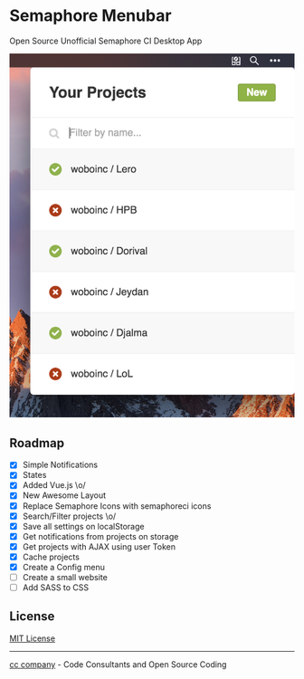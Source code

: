 # Semaphore Menubar

Open Source Unofficial Semaphore CI Desktop App

<p align="center">
  <img src="https://github.com/djalmaaraujo/semaphore-menubar/blob/master/screenshots/screenshot.png?raw=true" alt="Sublime's custom image"/>
</p>


## Roadmap

- [x] Simple Notifications
- [x] States
- [x] Added Vue.js \o/
- [x] New Awesome Layout
- [x] Replace Semaphore Icons with semaphoreci icons
- [x] Search/Filter projects \o/
- [x] Save all settings on localStorage
- [x] Get notifications from projects on storage
- [x] Get projects with AJAX using user Token
- [x] Cache projects
- [x] Create a Config menu
- [ ] Create a small website
- [ ] Add SASS to CSS

## License
[MIT License](http://djalmaaraujo.mit-license.org)

---------------------------
[cc company](http://nossomos.cc) - Code Consultants and Open Source Coding

